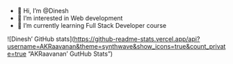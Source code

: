 - 👋 Hi, I’m @Dinesh
- 👀 I’m interested in Web development
- 🌱 I’m currently learning Full Stack Developer course

<!---
AKRaavanan/AKRaavanan is a ✨ special ✨ repository because its `README.md` (this file) appears on your GitHub profile.
You can click the Preview link to take a look at your changes.
--->

![Dinesh’ GitHub stats](https://github-readme-stats.vercel.app/api?username=AKRaavanan&theme=synthwave&show_icons=true&count_private=true “AKRaavanan’ GutHub Stats”)
